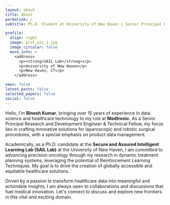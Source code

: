 ```yaml
---
layout: about
title: About
permalink: /
subtitle: Ph.D. Student at University of New Haven | Senior Principal Research Engineer & Technical Fellow at Medtronic

profile:
  align: right
  image: prof_pic_1.jpg
  image_circular: false
  more_info: >
    <address>
      <p><strong>SAIL Lab</strong></p>
      <p>University of New Haven</p>
      <p>New Haven, CT</p>
    </address>

news: false
latest_posts: false
selected_papers: false
social: false
---
```


<p>Hello, I'm <strong>Binesh Kumar</strong>, bringing over 15 years of experience in data science and healthcare technology to my role at <strong>Medtronic</strong>. As a Senior Principal Research and Development Engineer & Technical Fellow, my focus lies in crafting innovative solutions for laparoscopic and robotic surgical procedures, with a special emphasis on product data management.</p>

<p>Academically, as a Ph.D. candidate at the <strong>Secure and Assured Intelligent Learning Lab (SAIL Lab)</strong> at the University of New Haven, I am committed to advancing precision oncology through my research in dynamic treatment planning systems, leveraging the potential of Reinforcement Learning Techniques. My goal is to drive the creation of globally accessible and equitable healthcare solutions.</p>

<p>Driven by a passion to transform healthcare data into meaningful and actionable insights, I am always open to collaborations and discussions that fuel medical innovation. Let's connect to discuss and explore new frontiers in this vital and exciting domain.</p>
